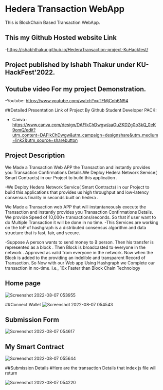 # Hedera Transaction WebApp

This is BlockChain Based Transaction WebApp.

## This my Github Hosted website Link
-https://ishabhthakur.github.io/HederaTransaction-project-KuHackfest/

## Project published by Ishabh Thakur under KU-HackFest'2022.

## Youtube video For my project Demonstration.
-Youtube: https://www.youtube.com/watch?v=TFMjCnh6N94

##Detailed  Presentation Link of Project By Github Student Developer PACK:
- Canva : https://www.canva.com/design/DAFIkChDwgw/aaOuZKDZg0o3kQ_0eK9omQ/edit?utm_content=DAFIkChDwgw&utm_campaign=designshare&utm_medium=link2&utm_source=sharebutton

## Project Description
We Made a Transaction Web APP the Transaction and instantly provides you Transaction Confirmations Details.We Deploy Hedera Network Service( Smart Contracts) in our Project to build this application .

-We Deploy Hedera Network Service( Smart Contracts) in our Project to build this applications that provides us high throughput and low-latency consensus finality in seconds built on hedera .

We Made a Transaction web APP that will instantaneously execute the Transaction and instantly provides you Transaction Confirmations Details. We provide Speed of 10,000+ transactions/seconds. So that if user want to do Multiple Transaction it will be done in no time.
-This Services are working on the toP of hashgraph is a distributed consensus algorithm and data structure that is fast, fair, and secure.

-Suppose A person wants to send money to B person. Then his transfer is represented as a block . Then Block is broadcasted to everyone in the network . Approved as valid from everyone in the network. Now when the Block is added to the providing an indelible and transparent Record of Transaction. So Now with our Web app Using Hashgraph we Complete our transaction in no-time. i.e., 10x Faster than Block Chain Technology



## Home page
![Screenshot 2022-08-07 053955](https://user-images.githubusercontent.com/82073000/183270126-04e96c51-ed43-48b7-8035-e6d5b126e223.jpg)



##Connect Wallet
![Screenshot 2022-08-07 054543](https://user-images.githubusercontent.com/82073000/183270144-11f710e2-7723-4601-b56c-3d4d0a61d2fb.jpg)




## Submission Form
![Screenshot 2022-08-07 054617](https://user-images.githubusercontent.com/82073000/183270151-36022ee3-571a-44b9-8aab-08a4274cc221.jpg)



## My Smart Contract
![Screenshot 2022-08-07 055644](https://user-images.githubusercontent.com/82073000/183270176-291c5765-fe9a-433a-a1f4-424dd740996f.jpg)

##Submission Details
#Here are the transaction Details that index js file will return

![Screenshot 2022-08-07 054220](https://user-images.githubusercontent.com/82073000/183270248-dbba874e-fe77-435d-ad69-424ed7237acf.jpg)







